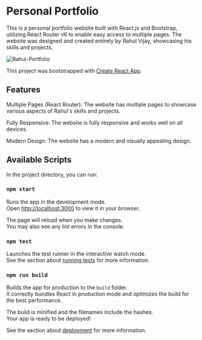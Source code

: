 # Personal Portfolio
This is a personal portfolio website built with React.js and Bootstrap, utilizing React Router v6 to enable easy access to multiple pages. The website was designed and created entirely by Rahul Vijay, showcasing his skills and projects.


![Rahul-Portfolio](https://drive.google.com/file/d/1w7ttjxBlVFmPmyVWklOLD38aw4keJwco/view?usp=sharing)

This project was bootstrapped with [Create React App](https://github.com/facebook/create-react-app).

## Features

Multiple Pages (React Router): The website has multiple pages to showcase various aspects of Rahul's skills and projects.

Fully Responsive: The website is fully responsive and works well on all devices.

Modern Design: The website has a modern and visually appealing design.

## Available Scripts

In the project directory, you can run:

### `npm start`

Runs the app in the development mode.\
Open [http://localhost:3000](http://localhost:3000) to view it in your browser.

The page will reload when you make changes.\
You may also see any lint errors in the console.

### `npm test`

Launches the test runner in the interactive watch mode.\
See the section about [running tests](https://facebook.github.io/create-react-app/docs/running-tests) for more information.

### `npm run build`

Builds the app for production to the `build` folder.\
It correctly bundles React in production mode and optimizes the build for the best performance.

The build is minified and the filenames include the hashes.\
Your app is ready to be deployed!

See the section about [deployment](https://facebook.github.io/create-react-app/docs/deployment) for more information.


